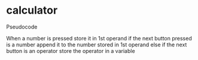 # calculator

Pseudocode

When a number is pressed store it in 1st operand
  if the next button pressed is a number
    append it to the number stored in 1st operand
  else if the next button is an operator
    store the operator in a variable
    
